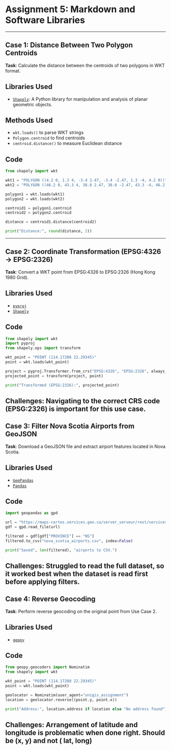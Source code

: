 # Assignment 5: Markdown and Software Libraries  
---

## Case 1: Distance Between Two Polygon Centroids

**Task**: Calculate the distance between the centroids of two polygons in WKT format.

## Libraries Used
- [`Shapely`](https://shapely.readthedocs.io/en/stable/): A Python library for manipulation and analysis of planar geometric objects.

## Methods Used
- `wkt.loads()` to parse WKT strings
- `Polygon.centroid` to find centroids
- `centroid.distance()` to measure Euclidean distance

##  Code

```python
from shapely import wkt

wkt1 = "POLYGON ((4.2 0, 1.3 4, -3.4 2.47, -3.4 -2.47, 1.3 -4, 4.2 0))"
wkt2 = "POLYGON ((46.2 0, 43.3 4, 38.6 2.47, 38.6 -2.47, 43.3 -4, 46.2 0))"

polygon1 = wkt.loads(wkt1)
polygon2 = wkt.loads(wkt2)

centroid1 = polygon1.centroid
centroid2 = polygon2.centroid

distance = centroid1.distance(centroid2)

print("Distance:", round(distance, 2))
```

---

## Case 2: Coordinate Transformation (EPSG:4326 → EPSG:2326)

**Task**: Convert a WKT point from EPSG:4326 to EPSG:2326 (Hong Kong 1980 Grid).

## Libraries Used
- [`pyproj`](https://pyproj4.github.io/pyproj/stable/)
- [`Shapely`](https://shapely.readthedocs.io/en/stable/manual.html#shapely.ops.transform)

## Code

```python
from shapely import wkt
import pyproj
from shapely.ops import transform

wkt_point = "POINT (114.17208 22.29345)"
point = wkt.loads(wkt_point)

project = pyproj.Transformer.from_crs("EPSG:4326", "EPSG:2326", always_xy=True).transform
projected_point = transform(project, point)

print("Transformed (EPSG:2326):", projected_point)
```
**Challenges**: Navigating to the correct CRS code (EPSG:2326) is important for this use case.
---

## Case 3: Filter Nova Scotia Airports from GeoJSON

**Task**: Download a GeoJSON file and extract airport features located in Nova Scotia.

## Libraries Used
- [`GeoPandas`](https://geopandas.org/en/stable/)
- [`Pandas`](https://pandas.pydata.org/)

## Code

```python
import geopandas as gpd

url = "https://maps-cartes.services.geo.ca/server_serveur/rest/services/TC/canadian_airports_w_air_navigation_services_en/MapServer/0/query?outFields=*&where=1=1&f=geojson"
gdf = gpd.read_file(url)

filtered = gdf[gdf["PROVINCE"] == "NS"]
filtered.to_csv("nova_scotia_airports.csv", index=False)

print("Saved", len(filtered), "airports to CSV.")
```
**Challenges**: Struggled to read the full dataset, so it worked best when the dataset is read first before applying filters.
---

## Case 4: Reverse Geocoding

**Task**: Perform reverse geocoding on the original point from Use Case 2.

## Libraries Used
- [`geopy`](https://geopy.readthedocs.io/en/stable/#geopy.geocoders.Nominatim)

## Code

```python
from geopy.geocoders import Nominatim
from shapely import wkt

wkt_point = "POINT (114.17208 22.29345)"
point = wkt.loads(wkt_point)

geolocator = Nominatim(user_agent="unigis_assignment")
location = geolocator.reverse((point.y, point.x))

print("Address:", location.address if location else "No address found")
```
**Challenges**: Arrangement of latitude and longitude is problematic when done right. Should be (x, y) and not ( lat, long)
---

